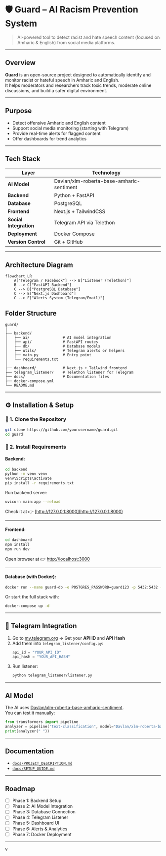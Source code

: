 # 🛡️ Guard – AI Racism Prevention System

> AI-powered tool to detect racist and hate speech content (focused on Amharic & English) from social media platforms.

---

##  Overview
**Guard** is an open-source project designed to automatically identify and monitor racist or hateful speech in Amharic and English.  
It helps moderators and researchers track toxic trends, moderate online discussions, and build a safer digital environment.

---

##  Purpose
-  Detect offensive Amharic and English content  
- Support social media monitoring (starting with Telegram)  
-  Provide real-time alerts for flagged content  
-  Offer dashboards for trend analytics  

---

##  Tech Stack

| Layer | Technology |
|--------|-------------|
| **AI Model** | Davlan/xlm-roberta-base-amharic-sentiment |
| **Backend** | Python + FastAPI |
| **Database** | PostgreSQL |
| **Frontend** | Next.js + TailwindCSS |
| **Social Integration** | Telegram API via Telethon |
| **Deployment** | Docker Compose |
| **Version Control** | Git + GitHub |

---

##  Architecture Diagram

```mermaid
flowchart LR
    A["Telegram / Facebook"] --> B["Listener (Telethon)"]
    B --> C["FastAPI Backend"]
    C --> D["PostgreSQL Database"]
    C --> E["Next.js Dashboard"]
    C --> F["Alerts System (Telegram/Email)"]
```


##  Folder Structure

```
guard/
│
├── backend/
│   ├── ai/               # AI model integration
│   ├── api/              # FastAPI routes
│   ├── db/               # Database models
│   ├── utils/            # Telegram alerts or helpers
│   ├── main.py           # Entry point
│   └── requirements.txt
│
├── dashboard/            # Next.js + Tailwind frontend
├── telegram_listener/    # Telethon listener for Telegram
├── docs/                 # Documentation files
├── docker-compose.yml
└── README.md
```

---

## ⚙️ Installation & Setup

### 🧩 1. Clone the Repository
```bash
git clone https://github.com/yourusername/guard.git
cd guard
```

### 🧰 2. Install Requirements
#### Backend:
```bash
cd backend
python -m venv venv
venv\Scripts\activate
pip install -r requirements.txt
```

Run backend server:
```bash
uvicorn main:app --reload
```

Check it at 👉 [http://127.0.0.1:8000](http://127.0.0.1:8000)

---

#### Frontend:
```bash
cd dashboard
npm install
npm run dev
```
Open browser at 👉 [http://localhost:3000](http://localhost:3000)

---

#### Database (with Docker):
```bash
docker run --name guard-db -e POSTGRES_PASSWORD=guard123 -p 5432:5432 -d postgres
```

Or start the full stack with:
```bash
docker-compose up -d
```

---

## 📡 Telegram Integration

1. Go to [my.telegram.org](https://my.telegram.org) → Get your **API ID** and **API Hash**  
2. Add them into `telegram_listener/config.py`:
   ```python
   api_id = "YOUR_API_ID"
   api_hash = "YOUR_API_HASH"
   ```
3. Run listener:
   ```bash
   python telegram_listener/listener.py
   ```

---

##  AI Model
The AI uses [Davlan/xlm-roberta-base-amharic-sentiment](https://huggingface.co/Davlan/xlm-roberta-base-amharic-sentiment).  
You can test it manually:
```python
from transformers import pipeline
analyzer = pipeline("text-classification", model="Davlan/xlm-roberta-base-amharic-sentiment")
print(analyzer(" "))
```

---

##  Documentation

- [`docs/PROJECT_DESCRIPTION.md`](./docs/PROJECT_DESCRIPTION.md)
- [`docs/SETUP_GUIDE.md`](./docs/SETUP_GUIDE.md)

---

##  Roadmap

- [ ] Phase 1: Backend Setup  
- [ ] Phase 2: AI Model Integration  
- [ ] Phase 3: Database Connection  
- [ ] Phase 4: Telegram Listener  
- [ ] Phase 5: Dashboard UI  
- [ ] Phase 6: Alerts & Analytics  
- [ ] Phase 7: Docker Deployment  

---




v